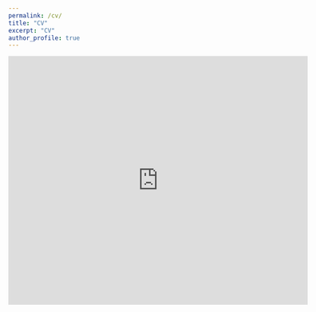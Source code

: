 ```yaml
---
permalink: /cv/
title: "CV"
excerpt: "CV"
author_profile: true
---
```

<embed src="https://cyborginhas.github.io/blaginh/files/cv.pdf" type="application/pdf" width="600px" height="500px" />
